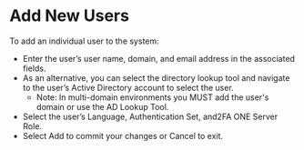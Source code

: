 # Add New Users

To add an individual user to the system:
* Enter the user’s user name, domain, and email address in the associated fields.
* As an alternative, you can select the directory lookup tool and navigate to the user’s Active Directory account to select the user.
  * Note: In multi-domain environments you MUST add the user's domain or use the AD Lookup Tool.
* Select the user’s Language, Authentication Set, and2FA ONE Server Role.
* Select Add to commit your changes or Cancel to exit.


